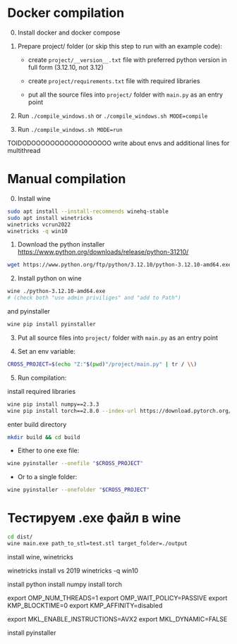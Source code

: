 # Docker compilation

0) Install docker and docker compose

1) Prepare project/ folder (or skip this step to run with an example code):

    - create `project/__version__.txt` file with preferred python version in full form (3.12.10, not 3.12)

    - create `project/requirements.txt` file with required libraries

    - put all the source files into `project/` folder with `main.py` as an entry point

2) Run `./compile_windows.sh` or `./compile_windows.sh MODE=compile`

3) Run `./compile_windows.sh MODE=run`





TOIDODOOOOOOOOOOOOOOOOO
write about envs and additional lines for multithread

# Manual compilation

0) Install wine

```bash
sudo apt install --install-recommends winehq-stable
sudo apt install winetricks
winetricks vcrun2022
winetricks -q win10
```

1) Download the python installer https://www.python.org/downloads/release/python-31210/

```bash
wget https://www.python.org/ftp/python/3.12.10/python-3.12.10-amd64.exe
```

2) Install python on wine

```bash
wine ./python-3.12.10-amd64.exe
# (check both "use admin priviliges" and "add to Path")
```

and pyinstaller

```bash
wine pip install pyinstaller
```

3) Put all source files into `project/` folder with `main.py` as an entry point

4) Set an env variable:

```bash
CROSS_PROJECT=$(echo "Z:"$(pwd)"/project/main.py" | tr / \\)
```

5) Run compilation:

install required libraries

```bash
wine pip install numpy==2.3.3
wine pip install torch==2.8.0 --index-url https://download.pytorch.org/whl/cpu
```

enter build directory

```bash
mkdir build && cd build
```

- Either to one exe file:
```bash
wine pyinstaller --onefile "$CROSS_PROJECT"
```

- Or to a single folder:
```bash
wine pyinstaller --onefolder "$CROSS_PROJECT"
```



# Тестируем .exe файл в wine

```bash
cd dist/
wine main.exe path_to_stl=test.stl target_folder=./output
```



install wine, winetricks

winetricks install vs 2019
winetricks -q win10

install python
install numpy
install torch


export OMP_NUM_THREADS=1
export OMP_WAIT_POLICY=PASSIVE
export KMP_BLOCKTIME=0
export KMP_AFFINITY=disabled

export MKL_ENABLE_INSTRUCTIONS=AVX2
export MKL_DYNAMIC=FALSE

install pyinstaller

